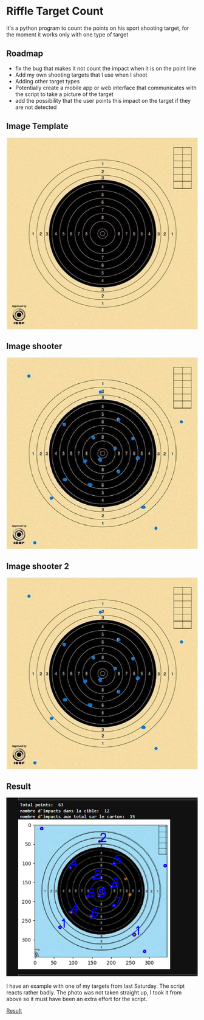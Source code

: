 
# Riffle Target Count

it's a python program to count the points on his sport shooting target, for the moment it works only with one type of target


## Roadmap

- fix the bug that makes it not count the impact when it is on the point line
- Add my own shooting targets that I use when I shoot 
- Adding other target types
- Potentially create a mobile app or web interface that communicates with the script to take a picture of the target 
- add the possibility that the user points this impact on the target if they are not detected 


## Image Template

![Image Template](https://github.com/d4nm0/RiffleTargetCount/blob/main/center.jpg?raw=true)

## Image shooter

![Image Shooter](https://github.com/d4nm0/RiffleTargetCount/blob/main/center_after_3.jpg?raw=true)

## Image shooter 2

![Image Shooter 2 ](https://github.com/d4nm0/RiffleTargetCount/blob/main/center_after_2.jpg?raw=true)

## Result

![Result  ](https://github.com/d4nm0/RiffleTargetCount/blob/main/Capture%20d%E2%80%99%C3%A9cran%202023-01-13%20164200.png?raw=true)


I have an example with one of my targets from last Saturday. The script reacts rather badly. The photo was not taken straight up, I took it from above so it must have been an extra effort for the script.

[Result  ](https://github.com/d4nm0/RiffleTargetCount/blob/main/Capture%20d%E2%80%99%C3%A9cran%202023-01-13%20165451.png?raw=true)


